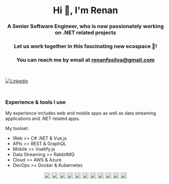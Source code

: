 <h1 align="center">Hi 👋, I'm Renan </h1>

<h3 align="center">A Senior Software Engineer, who is now passionately working on .NET related projects</h3>
<h3 align="center">Let us work together in this fascinating new ecospace 🚀!</h3>

<h3 align="center">You can reach me by email at <a href="mailto:renanfssilva@gmail.com">renanfssilva@gmail.com</a></h3>

<div style="margin-top: 48px;" />

[![Linkedin](https://img.shields.io/badge/LinkedIn-0077B5?style=for-the-badge&logo=linkedin&logoColor=white)](https://www.linkedin.com/in/renanfssilva/)

<div style="margin-top: 48px;" />

### Experience & tools I use

My experience includes web and mobile apps as well as data streaming applications and .NET related apps.

My toolset:

- Web >> C# .NET & Vue.js
- APIs >> REST & GraphQL
- Mobile >> Vuetify.js
- Data Streaming >> RabbitMQ
- Cloud >> AWS & Azure
- DevOps >> Docker & Kubernetes

<p align="center">
  <img src="https://img.icons8.com/color/48/000000/git.png" alt="git" width="20" height="20"/> 
  <img src="https://img.icons8.com/?size=256&id=mhwmyz1eu7T5&format=png" alt="c-sharp" width="20" height="20"/> 

  <img src="https://img.icons8.com/color/48/000000/javascript.png" alt="javascript" width="20" height="20"/>  
  <img src="https://img.icons8.com/?size=256&id=rY6agKizO9eb&format=png" alt="vue-js" width="20" height="20"/>
  <img src="https://img.icons8.com/?size=256&id=hsPbhkOH4FMe&format=png" alt="nodejs" width="20" height="20"/> 
  
  <img src="https://img.icons8.com/metro/26/000000/html-filetype.png" alt="html" width="20" height="20"/> 
  <img src="https://img.icons8.com/metro/26/000000/css-filetype.png" alt="css" width="20" height="20"/> 
  
  <img src="https://img.icons8.com/color/48/000000/docker.png" alt="docker" width="20" height="20"/> 
  <img src="https://img.icons8.com/color/48/000000/kubernetes.png" alt="kubernetes" width="20" height="20"/> 
  
  <img src="https://img.icons8.com/nolan/64/api-settings.png" alt="rest-api" width="20" height="20"/> 
  <img src="https://img.icons8.com/color/48/000000/graphql.png" alt="graphql" width="20" height="20"/> 
</p>
